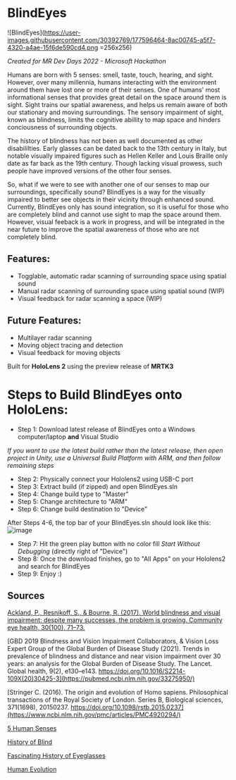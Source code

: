 # BlindEyes
![BlindEyes](https://user-images.githubusercontent.com/30392769/177596464-8ac00745-a5f7-4320-a4ae-15f6de590cd4.png =256x256)


_Created for MR Dev Days 2022 - Microsoft Hackathon_

Humans are born with 5 senses: smell, taste, touch, hearing, and sight. However, over many millennia, humans interacting with the environment around them have lost one or more of their senses. One of humans' most informational senses that provides great detail on the space around them is sight. Sight trains our spatial awareness, and helps us remain aware of both our stationary and moving surroundings. The sensory impairment of sight, known as blindness, limits the cognitive abillity to map space and hinders conciousness of surrounding objects.

The history of blindness has not been as well documented as other disabililties. Early glasses can be dated back to the 13th century in Italy, but notable visually impaired figures such as Hellen Keller and Louis Braille only date as far back as the 19th century. Though lacking visual prowess, such people have improved versions of the other four senses. 

So, what if we were to see with another one of our senses to map our surroundings, specifically sound?
BlindEyes is a way for the visually impaired to better see objects in their vicinity through enhanced sound. Currently, BlindEyes only has sound integration, so it is useful for those who are completely blind and cannot use sight to map the space around them. However, visual feeback is a work in progress, and will be integrated in the near future to improve the spatial awareness of those who are not completely blind.

## Features:
* Togglable, automatic radar scanning of surrounding space using spatial sound
* Manual radar scanning of surrounding space using spatial sound (WIP)
* Visual feedback for radar scanning a space (WIP)

## Future Features:
* Multilayer radar scanning
* Moving object tracing and detection
* Visual feedback for moving objects

Built for **HoloLens 2** using the preview release of **MRTK3**

# Steps to Build BlindEyes onto HoloLens:
* Step 1: Download latest release of BlindEyes onto a Windows computer/laptop **and** Visual Studio

_If you want to use the latest build rather than the latest release, then open project in Unity, use a Universal Build Platform with ARM, and then follow remaining steps_

* Step 2: Physically connect your Hololens2 using USB-C port
* Step 3: Extract build (if zipped) and open BlindEyes.sln
* Step 4: Change build type to "Master"
* Step 5: Change architecture to "ARM" 
* Step 6: Change build destination to "Device" 

After Steps 4-6, the top bar of your BlindEyes.sln should look like this:
![image](https://user-images.githubusercontent.com/30392769/174676195-dd321194-96a3-4078-a67c-c94574a318ff.png)

* Step 7: Hit the green play button with no color fill _Start Without Debugging_ (directly right of "Device")
* Step 8: Once the download finishes, go to "All Apps" on your Hololens2 and search for BlindEyes
* Step 9: Enjoy :)

## Sources

[Ackland, P., Resnikoff, S., & Bourne, R. (2017). World blindness and visual impairment: despite many successes, the problem is growing. Community eye health, 30(100), 71–73.](https://www.ncbi.nlm.nih.gov/pmc/articles/PMC5820628/)

[GBD 2019 Blindness and Vision Impairment Collaborators, & Vision Loss Expert Group of the Global Burden of Disease Study (2021). Trends in prevalence of blindness and distance and near vision impairment over 30 years: an analysis for the Global Burden of Disease Study. The Lancet. Global health, 9(2), e130–e143. https://doi.org/10.1016/S2214-109X(20)30425-3](https://pubmed.ncbi.nlm.nih.gov/33275950/)

[Stringer C. (2016). The origin and evolution of Homo sapiens. Philosophical transactions of the Royal Society of London. Series B, Biological sciences, 371(1698), 20150237. https://doi.org/10.1098/rstb.2015.0237](https://www.ncbi.nlm.nih.gov/pmc/articles/PMC4920294/)

[5 Human Senses](livescience.com/60752-human-senses.html#:~:text=There%20are%20five%20basic%20human,%2C%20hearing%2C%20smell%20and%20taste.)

[History of Blind](https://www.britannica.com/topic/history-of-the-blind-1996241) 

[Fascinating History of Eyeglasses](https://allabouteyes.com/see-past-fascinating-history-eyeglasses/#:~:text=The%20first%20wearable%20glasses%20known,or%20perched%20on%20the%20nose.)

[Human Evolution](https://www.britannica.com/science/human-evolution)

